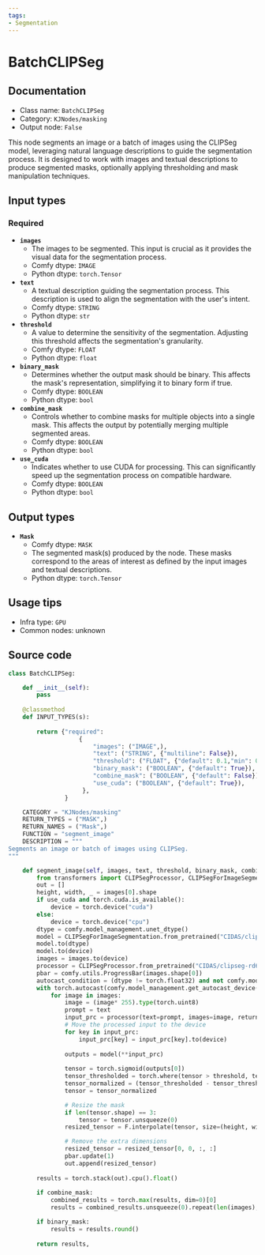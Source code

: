 ```yaml
---
tags:
- Segmentation
---
```


# BatchCLIPSeg
## Documentation
- Class name: `BatchCLIPSeg`
- Category: `KJNodes/masking`
- Output node: `False`

This node segments an image or a batch of images using the CLIPSeg model, leveraging natural language descriptions to guide the segmentation process. It is designed to work with images and textual descriptions to produce segmented masks, optionally applying thresholding and mask manipulation techniques.
## Input types
### Required
- **`images`**
    - The images to be segmented. This input is crucial as it provides the visual data for the segmentation process.
    - Comfy dtype: `IMAGE`
    - Python dtype: `torch.Tensor`
- **`text`**
    - A textual description guiding the segmentation process. This description is used to align the segmentation with the user's intent.
    - Comfy dtype: `STRING`
    - Python dtype: `str`
- **`threshold`**
    - A value to determine the sensitivity of the segmentation. Adjusting this threshold affects the segmentation's granularity.
    - Comfy dtype: `FLOAT`
    - Python dtype: `float`
- **`binary_mask`**
    - Determines whether the output mask should be binary. This affects the mask's representation, simplifying it to binary form if true.
    - Comfy dtype: `BOOLEAN`
    - Python dtype: `bool`
- **`combine_mask`**
    - Controls whether to combine masks for multiple objects into a single mask. This affects the output by potentially merging multiple segmented areas.
    - Comfy dtype: `BOOLEAN`
    - Python dtype: `bool`
- **`use_cuda`**
    - Indicates whether to use CUDA for processing. This can significantly speed up the segmentation process on compatible hardware.
    - Comfy dtype: `BOOLEAN`
    - Python dtype: `bool`
## Output types
- **`Mask`**
    - Comfy dtype: `MASK`
    - The segmented mask(s) produced by the node. These masks correspond to the areas of interest as defined by the input images and textual descriptions.
    - Python dtype: `torch.Tensor`
## Usage tips
- Infra type: `GPU`
- Common nodes: unknown


## Source code
```python
class BatchCLIPSeg:

    def __init__(self):
        pass
    
    @classmethod
    def INPUT_TYPES(s):
       
        return {"required":
                    {
                        "images": ("IMAGE",),
                        "text": ("STRING", {"multiline": False}),
                        "threshold": ("FLOAT", {"default": 0.1,"min": 0.0, "max": 10.0, "step": 0.001}),
                        "binary_mask": ("BOOLEAN", {"default": True}),
                        "combine_mask": ("BOOLEAN", {"default": False}),
                        "use_cuda": ("BOOLEAN", {"default": True}),
                     },
                }

    CATEGORY = "KJNodes/masking"
    RETURN_TYPES = ("MASK",)
    RETURN_NAMES = ("Mask",)
    FUNCTION = "segment_image"
    DESCRIPTION = """
Segments an image or batch of images using CLIPSeg.
"""

    def segment_image(self, images, text, threshold, binary_mask, combine_mask, use_cuda):        
        from transformers import CLIPSegProcessor, CLIPSegForImageSegmentation
        out = []
        height, width, _ = images[0].shape
        if use_cuda and torch.cuda.is_available():
            device = torch.device("cuda")
        else:
            device = torch.device("cpu")
        dtype = comfy.model_management.unet_dtype()
        model = CLIPSegForImageSegmentation.from_pretrained("CIDAS/clipseg-rd64-refined")
        model.to(dtype)
        model.to(device)
        images = images.to(device)
        processor = CLIPSegProcessor.from_pretrained("CIDAS/clipseg-rd64-refined")
        pbar = comfy.utils.ProgressBar(images.shape[0])
        autocast_condition = (dtype != torch.float32) and not comfy.model_management.is_device_mps(device)
        with torch.autocast(comfy.model_management.get_autocast_device(device), dtype=dtype) if autocast_condition else nullcontext():
            for image in images:
                image = (image* 255).type(torch.uint8)
                prompt = text
                input_prc = processor(text=prompt, images=image, return_tensors="pt")
                # Move the processed input to the device
                for key in input_prc:
                    input_prc[key] = input_prc[key].to(device)
                
                outputs = model(**input_prc)
    
                tensor = torch.sigmoid(outputs[0])
                tensor_thresholded = torch.where(tensor > threshold, tensor, torch.tensor(0, dtype=torch.float))
                tensor_normalized = (tensor_thresholded - tensor_thresholded.min()) / (tensor_thresholded.max() - tensor_thresholded.min())
                tensor = tensor_normalized

                # Resize the mask
                if len(tensor.shape) == 3:
                    tensor = tensor.unsqueeze(0)
                resized_tensor = F.interpolate(tensor, size=(height, width), mode='nearest')

                # Remove the extra dimensions
                resized_tensor = resized_tensor[0, 0, :, :]
                pbar.update(1)
                out.append(resized_tensor)
          
        results = torch.stack(out).cpu().float()
        
        if combine_mask:
            combined_results = torch.max(results, dim=0)[0]
            results = combined_results.unsqueeze(0).repeat(len(images),1,1)

        if binary_mask:
            results = results.round()
        
        return results,

```
